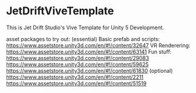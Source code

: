 # JetDriftViveTemplate
This is Jet Drift Studio's Vive Template for Unity 5 Development. 

asset packages to try out:
(essential)
Basic prefab and scripts:
https://www.assetstore.unity3d.com/en/#!/content/32647
VR Renderering:
https://www.assetstore.unity3d.com/en/#!/content/63141
Fun stuff:
https://www.assetstore.unity3d.com/en/#!/content/29083
https://www.assetstore.unity3d.com/en/#!/content/59625
https://www.assetstore.unity3d.com/en/#!/content/61830
(optional)
https://www.assetstore.unity3d.com/en/#!/content/2211
https://www.assetstore.unity3d.com/en/#!/content/51519
